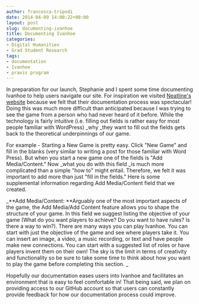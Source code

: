 ```yaml
---
author: francesca-tripodi
date: 2014-04-09 14:00:22+00:00
layout: post
slug: documenting-ivanhoe
title: Documenting Ivanhoe
categories:
- Digital Humanities
- Grad Student Research
tags:
- documentation
- Ivanhoe
- praxis program
---
```


In preparation for our launch, Stephanie and I spent some time documenting Ivanhoe to help users navigate our site. For inspiration we visited [Neatline's website](http://docs.neatline.org/) because we felt that their documentation process was spectacular! Doing this was much more difficult than anticipated because I was trying to see the game from a person who had never heard of it before. While the technology is fairly intuitive (i.e. filling out fields is rather easy for most people familiar with WordPress) _why _they want to fill out the fields gets back to the theoretical underpinnings of our game.

For example - Starting a New Game is pretty easy. Click "New Game" and fill in the blanks (very similar to writing a post for those familiar with Word Press). But when you start a new game one of the fields is "Add Media/Content." Now _what you do with this field _is much more complicated than a simple "how to" might entail. Therefore, we felt it was important to add more than just "fill in the fields." Here is some supplemental information regarding Add Media/Content field that we created.


_**Add Media/Content: **Arguably one of the most important aspects of the game, the Add Media/Add Content feature allows you to shape the structure of your game. In this field we suggest listing the objective of your game (What do you want players to achieve? Do you want to have rules? Is there a way to win?). There are many ways you can play Ivanhoe. You can start with just the objective of the game and see where players take it. You can insert an image, a video, a music recording, or text and have people make new connections. You can start with a suggested list of roles or have players invent them on their own! The sky is the limit in terms of creativity and functionality so be sure to take some time to think about how you want to play the game before completing this section. _




Hopefully our documentation eases users into Ivanhoe and facilitates an environment that is easy to feel comfortable in! That being said, we plan on providing access to our GitHub account so that users can constantly provide feedback for how our documentation process could improve.
